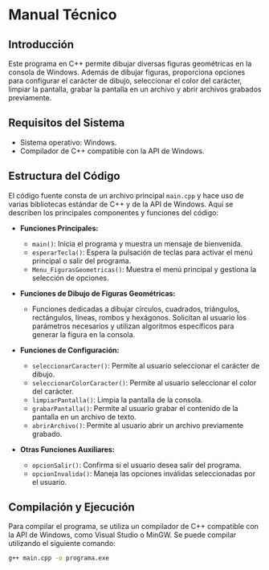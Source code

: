 # Manual Técnico

## Introducción
Este programa en C++ permite dibujar diversas figuras geométricas en la consola de Windows. Además de dibujar figuras, proporciona opciones para configurar el carácter de dibujo, seleccionar el color del carácter, limpiar la pantalla, grabar la pantalla en un archivo y abrir archivos grabados previamente.

## Requisitos del Sistema
- Sistema operativo: Windows.
- Compilador de C++ compatible con la API de Windows.

## Estructura del Código
El código fuente consta de un archivo principal `main.cpp` y hace uso de varias bibliotecas estándar de C++ y de la API de Windows. Aquí se describen los principales componentes y funciones del código:

- **Funciones Principales:**
  - `main()`: Inicia el programa y muestra un mensaje de bienvenida.
  - `esperarTecla()`: Espera la pulsación de teclas para activar el menú principal o salir del programa.
  - `Menu_FigurasGeometricas()`: Muestra el menú principal y gestiona la selección de opciones.

- **Funciones de Dibujo de Figuras Geométricas:**
  - Funciones dedicadas a dibujar círculos, cuadrados, triángulos, rectángulos, líneas, rombos y hexágonos. Solicitan al usuario los parámetros necesarios y utilizan algoritmos específicos para generar la figura en la consola.

- **Funciones de Configuración:**
  - `seleccionarCaracter()`: Permite al usuario seleccionar el carácter de dibujo.
  - `seleccionarColorCaracter()`: Permite al usuario seleccionar el color del carácter.
  - `limpiarPantalla()`: Limpia la pantalla de la consola.
  - `grabarPantalla()`: Permite al usuario grabar el contenido de la pantalla en un archivo de texto.
  - `abrirArchivo()`: Permite al usuario abrir un archivo previamente grabado.

- **Otras Funciones Auxiliares:**
  - `opcionSalir()`: Confirma si el usuario desea salir del programa.
  - `opcionInvalida()`: Maneja las opciones inválidas seleccionadas por el usuario.

## Compilación y Ejecución
Para compilar el programa, se utiliza un compilador de C++ compatible con la API de Windows, como Visual Studio o MinGW. Se puede compilar utilizando el siguiente comando:

```bash
g++ main.cpp -o programa.exe
